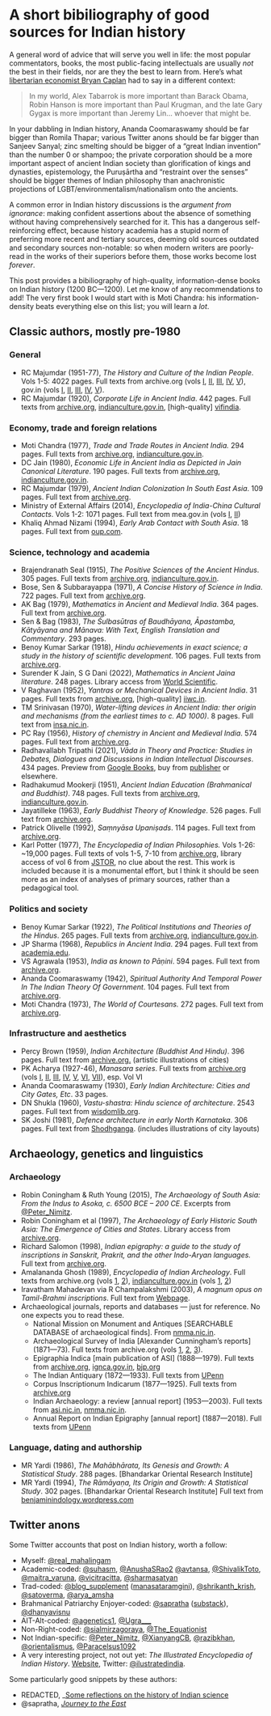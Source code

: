 # A short bibiliography of good sources for Indian history

A general word of advice that will serve you well in life: the most popular commentators, books, the most public-facing intellectuals are usually _not_ the best in their fields, nor are they the best to learn from. Here’s what [libertarian economist Bryan Caplan](https://www.econlib.org/archives/2012/03/my_beautiful_bu.html) had to say in a different context:

> In my world, Alex Tabarrok is more important than Barack Obama, Robin Hanson is more important than Paul Krugman, and the late Gary Gygax is more important than Jeremy Lin… whoever that might be.

In your dabbling in Indian history, Ananda Coomaraswamy should be far bigger than Romila Thapar; various Twitter anons should be far bigger than Sanjeev Sanyal; zinc smelting should be bigger of a “great Indian invention” than the number 0 or shampoo; the private corporation should be a more important aspect of ancient Indian society than glorification of kings and dynasties, epistemology, the Puruṣārtha and “restraint over the senses” should be bigger themes of Indian philosophy than anachronistic projections of LGBT/environmentalism/nationalism onto the ancients.

A common error in Indian history discussions is the _argument from ignorance_: making confident assertions about the absence of something without having comprehensively searched for it. This has a dangerous self-reinforcing effect, because history academia has a stupid norm of preferring more recent and tertiary sources, deeming old sources outdated and secondary sources non-notable: so when modern writers are poorly-read in the works of their superiors before them, those works become lost _forever_.

This post provides a bibiliography of high-quality, information-dense books on Indian history (1200 BC—1200). Let me know of any recommendations to add! The very first book I would start with is Moti Chandra: his information-density beats everything else on this list; you will learn a _lot_.

## Classic authors, mostly pre-1980

### General

- RC Majumdar (1951-77), _The History and Culture of the Indian People_. Vols 1-5: 4022 pages. Full texts from archive.org (vols [I](https://archive.org/details/vedicage00bhar), [II](https://archive.org/details/ageofimperialuni07bhar), [III](https://archive.org/details/classicalage03bhar), [IV](https://archive.org/details/ageofimperialkan04bhar), [V](https://archive.org/details/struggleforempir05bhar)), gov.in (vols [I](https://www.indianculture.gov.in/ebooks/history-and-culture-indian-people-vedic-age), [II](https://www.indianculture.gov.in/ebooks/history-and-culture-indian-people-age-imperial-unity), [III](https://www.indianculture.gov.in/ebooks/history-and-culture-indian-people-classical-age-vol-3-third-edition), [IV](https://www.indianculture.gov.in/ebooks/age-imperial-kanauj), [V](https://www.indianculture.gov.in/ebooks/history-and-culture-indian-people-vol-v-struggle-empire)).
- RC Majumdar (1920), _Corporate Life in Ancient India_. 442 pages. Full texts from [archive.org](https://archive.org/details/dli.csl.6128), [indianculture.gov.in](https://indianculture.gov.in/ebooks/corporate-life-ancient-india), [high-quality] [vifindia](https://www.vifindia.org/sites/default/files/145640372-Corporate-Life-in-Ancient-India-1922.pdf).

### Economy, trade and foreign relations

- Moti Chandra (1977), _Trade and Trade Routes in Ancient India._ 294 pages. Full texts from [archive.org](https://archive.org/details/dli.pahar.3507), [indianculture.g](https://indianculture.gov.in/ebooks/corporate-life-ancient-india)[ov.in](https://indianculture.gov.in/ebooks/trade-and-trade-routes-ancient-india).
- DC Jain (1980), _Economic Life in Ancient India as Depicted in Jain Canonical Literature_. 190 pages. Full texts from [archive.org](https://archive.org/details/in.ernet.dli.2015.108340/page/n23/mode/2up), [indianculture.gov.in](https://www.indianculture.gov.in/ebooks/economic-life-ancient-india-depicted-jain-canonical-literature).
- RC Majumdar (1979), _Ancient Indian Colonization In South East Asia_. 109 pages. Full text from [archive.org](https://archive.org/details/AncientIndianColonizationInSouthEastAsiaRCMajumdar/page/n13/mode/2up).
- Ministry of External Affairs (2014), _Encyclopedia of India-China Cultural Contacts_. Vols 1-2: 1071 pages. Full text from mea.gov.in (vols [I](https://mea.gov.in/images/pdf/India-ChinaEncyclopedia_Vol-1.pdf), [II](https://mea.gov.in/images/pdf/India-ChinaEncyclopedia_Vol-2.pdf))
- Khaliq Ahmad Nizami (1994), _Early Arab Contact with South Asia_. 18 pages. Full text from [oup.com](https://academic.oup.com/jis/article/5/1/52/659195).

### Science, technology and academia

- Brajendranath Seal (1915), _The Positive Sciences of the Ancient Hindus_. 305 pages. Full texts from [archive.org](https://archive.org/details/ThePositiveSciencesOfTheAncientHin), [indianculture.gov.in](https://indianculture.gov.in/rarebooks/positive-sciences-ancient-hindus).
- Bose, Sen & Subbarayappa (1971), _A Concise History of Science in India_. 722 pages. Full text from [archive.org](https://archive.org/details/in.ernet.dli.2015.502083/page/n141/mode/2up).
- AK Bag (1979), _Mathematics in Ancient and Medieval India_. 364 pages. Full text from [archive.org](https://archive.org/details/mathematicsinancientandmedievalindiabaga.k.chowkambha_935_I/mode/2up).
- Sen & Bag (1983), _The Śulbasūtras of Baudhāyana, Āpastamba, Kātyāyana and Mānava: With Text, English Translation and Commentary_. 293 pages.
- Benoy Kumar Sarkar (1918), _Hindu achievements in exact science; a study in the history of scientific development_. 106 pages. Full texts from [archive.org](https://archive.org/details/cu31924031220126).
- Surender K Jain, S G Dani (2022), _Mathematics in Ancient Jaina literature_. 248 pages. Library access from [World Scientific](https://www.worldscientific.com/worldscibooks/10.1142/12813#t=aboutBook).
- V Raghavan (1952), _Yantras or Mechanical Devices in Ancient India_. 31 pages. Full texts from [archive.org](https://archive.org/details/YantrasOrMechanicalContrivancesInAncientIndia/page/n9/mode/2up), [high-quality] [iiwc.in](https://iiwc.in/resources/IIWC/Publications/Transactions/transaction10.pdf).
- TM Srinivasan (1970), _Water-lifting devices in Ancient India: ther origin and mechanisms (from the earliest times to c. AD 1000)_. 8 pages. Full text from [insa.nic.in](https://insa.nic.in/writereaddata/UpLoadedFiles/IJHS/Vol05_2_15_TMSrinivasan.pdf).
- PC Ray (1956), _History of chemistry in Ancient and Medieval India_. 574 pages. Full text from [archive.org](https://archive.org/details/historyofchemistryinancientmedievalindiaprofullachandraray1956_486_J/page/n17/mode/2up).
- Radhavallabh Tripathi (2021), _Vāda in Theory and Practice: Studies in Debates, Dialogues and Discussions in Indian Intellectual Discourses_. 434 pages. Preview from [Google Books](https://books.google.co.uk/books?id=ay0dEAAAQBAJ&pg=PT12&source=gbs_selected_pages&cad=1#v=onepage&q&f=false), buy from [publisher](https://dkprintworld.com/product/vada-in-theory-and-practice/) or elsewhere.
- Radhakumud Mookerji (1951), _Ancient Indian Education (Brahmanical and Buddhist)_. 748 pages. Full texts from [archive.org](https://archive.org/details/dli.csl.7590/page/n13/mode/2up), [indianculture.gov.in](https://www.indianculture.gov.in/ebooks/ancient-indian-education-brahmanical-and-buddhist).
- Jayatilleke (1963), _Early Buddhist Theory of Knowledge_. 526 pages. Full text from [archive.org](https://archive.org/details/EarlyBuddhistTheoryOfKnowledge).
- Patrick Olivelle (1992), _Saṃnyāsa Upaniṣads_. 114 pages. Full text from [archive.org](https://archive.org/details/SamnyasaUpanishads/page/n9/mode/2up).
- Karl Potter (1977), _The Encyclopedia of Indian Philosophies._ Vols 1-26: ~19,000 pages. Full texts of vols 1-5, 7-10 from [archive.org](https://archive.org/details/the-encyclopedia-of-indian-philosophies/2%20Indian%20Metaphysics%20and%20Epistemology%20The%20Tradition%20of%20Nyaya-Vaisesika%20up%20to%20Gangesa), library access of vol 6 from [JSTOR](https://www.jstor.org/stable/j.ctt7zv3p9), no clue about the rest. This work is included because it is a monumental effort, but I think it should be seen more as an index of analyses of primary sources, rather than a pedagogical tool.

### Politics and society

- Benoy Kumar Sarkar (1922), _The Political Institutions and Theories of the Hindus_. 265 pages. Full texts from [archive.org](https://archive.org/details/in.ernet.dli.2015.90721), [indianculture.g](https://indianculture.gov.in/ebooks/corporate-life-ancient-india)[ov.in](https://indianculture.gov.in/rarebooks/political-institutions-and-theories-hindus).
- JP Sharma (1968), _Republics in Ancient India_. 294 pages. Full text from [academia.edu](https://www.academia.edu/26226536/J_P_Sharma_Republics_in_Ancient_India_Leiden_1968_).
- VS Agrawala (1953), _India as known to Pāṇini_. 594 pages. Full text from [archive.org](https://archive.org/details/in.gov.ignca.4695/page/n495/mode/2up).
- Ananda Coomaraswamy (1942), _Spiritual Authority And Temporal Power In The Indian Theory Of Government_. 104 pages. Full text from [archive.org](http://archive.org/details/in.ernet.dli.2015.528987).
- Moti Chandra (1973), _The World of Courtesans._ 272 pages. Full text from [archive.org](https://archive.org/details/in.ernet.dli.2015.37290/page/n25/mode/2up).

### Infrastructure and aesthetics

- Percy Brown (1959), _Indian Architecture (Buddhist And Hindu)_. 396 pages. Full text from [archive.org.](https://archive.org/details/in.ernet.dli.2015.54756/mode/2up) (artistic illustrations of cities)
- PK Acharya (1927-46), _Manasara series_. Full texts from [archive.org](https://archive.org/search?query=creator%3A%22Acharya%2C+Prasanna+Kumar%22) (vols [I](https://archive.org/details/in.ernet.dli.2015.70487/page/n9/mode/2up), [II](https://archive.org/details/in.ernet.dli.2015.70486/page/n9/mode/2up), [III](https://archive.org/details/in.gov.ignca.22948), [IV](https://archive.org/details/in.ernet.dli.2015.108320/page/n9/mode/2up), [V](https://archive.org/details/in.ernet.dli.2015.31242), [VI](https://archive.org/details/in.ernet.dli.2015.238381/page/n7/mode/2up), [VII](https://archive.org/details/dli.ernet.16793)), esp. Vol VI
- Ananda Coomaraswamy (1930), _Early Indian Architecture: Cities and City Gates, Etc_. 33 pages.
- DN Shukla (1960), _Vastu-shastra: Hindu science of architecture_. 2543 pages. Full text from [wisdomlib.org](https://www.wisdomlib.org/vastushastra).
- SK Joshi (1981), _Defence architecture in early North Karnataka_. 306 pages. Full text from [Shodhganga](https://shodhganga.inflibnet.ac.in/handle/10603/100270). (includes illustrations of city layouts)

## Archaeology, genetics and linguistics

### Archaeology

- Robin Coningham & Ruth Young (2015), _The Archaeology of South Asia: From the Indus to Asoka, c. 6500 BCE – 200 CE_. Excerpts from [@Peter_Nimitz](https://twitter.com/Peter_Nimitz/status/1440192460383088641).
- Robin Coningham et al (1997), _The Archaeology of Early Historic South Asia: The Emergence of Cities and States_. Library access from [archive.org](https://archive.org/details/archaeologyofear0000allc).
- Richard Salomon (1998), _Indian epigraphy: a guide to the study of inscriptions in Sanskrit, Prakrit, and the other Indo-Aryan languages._ Full text from [archive.org](https://archive.org/details/IndianEpigraphy).
- Amalananda Ghosh (1989), _Encyclopedia of Indian Archeology_. Full texts from archive.org (vols [1](https://archive.org/details/in.ernet.dli.2015.532755), [2](https://archive.org/details/encyclopaediaofindianarchaeologygosha.vol2mrml_702_Z)), [indianculture.gov.in](http://indianculture.gov.in) (vols [1](https://www.indianculture.gov.in/ebooks/encyclopaedia-indian-archaeology), [2](https://www.indianculture.gov.in/ebooks/encyclopaedia-indian-archaeology-0))
- Iravatham Mahadevan via R Champalakshmi (2003), _A magnum opus on Tamil-Brahmi inscriptions_. Full text from [Webpage](http://www.worldgenweb.org/lkawgw/tamil-brahmi.htm).
- Archaeological journals, reports and databases — just for reference. No one expects you to read these.
    - National Mission on Monument and Antiques [SEARCHABLE DATABASE of archaeological finds]. From [nmma.nic.in](http://nmma.nic.in/nmma/exploreAntiquity.do).
    - Archaeological Survey of India [Alexander Cunningham’s reports] (1871—73). Full texts from archive.org (vols [1](https://archive.org/details/in.ernet.dli.2015.94077/mode/2up), [2](https://archive.org/details/in.ernet.dli.2015.62695), [3](https://books.google.com/books?id=-wk3AQAAMAAJ)).
    - Epigraphia Indica [main publication of ASI] (1888—1979). Full texts from [archive.org](https://archive.org/details/epigraphia-indica/appendix-to-epigraphia-indica-and-record-of-the-archeological-survey-of-india-vol-19-23/), [ignca.gov.in](https://ignca.gov.in/epigraphia-indica/), [bjp.org](https://library.bjp.org/jspui/handle/123456789/1910)
    - The Indian Antiquary (1872—1933). Full texts from [UPenn](https://onlinebooks.library.upenn.edu/webbin/serial?id=indianantiq)
    - Corpus Inscriptionum Indicarum (1877—1925). Full texts from [archive.org](https://archive.org/search?query=Corpus+Inscriptionum+Indicarum)
    - Indian Archaeology: a review [annual report] (1953—2003). Full texts from [asi.nic.in](https://asi.nic.in/indian-archaeology/), [nmma.nic.in](http://nmma.nic.in/nmma/archReview.do).
    - Annual Report on Indian Epigraphy [annual report] (1887—2018). Full texts from [UPenn](https://onlinebooks.library.upenn.edu/webbin/serial?id=annreptindepig)

### Language, dating and authorship

- MR Yardi (1986), _The Mahābhārata, Its Genesis and Growth: A Statistical Study_. 288 pages. [Bhandarkar Oriental Research Institute]
- MR Yardi (1994), _The Rāmāyaṇa, Its Origin and Growth: A Statistical Study_. 302 pages. [Bhandarkar Oriental Research Institute] Full text from [benjaminindology.wordpress.com](https://benjaminindology.files.wordpress.com/2020/08/the-ramayana-its-origin-and-growth-a-statistical-study-m-r-ya.pdf)

## Twitter anons

Some Twitter accounts that post on Indian history, worth a follow:

- Myself: [@real_mahalingam](twitter.com/real_mahalingam)
- Academic-coded: [@suhasm](https://twitter.com/suhasm), [@AnushaSRao2](https://twitter.com/AnushaSRao2) [@avtansa](https://twitter.com/avtansa), [@ShivalikToto](https://twitter.com/ShivalikToto), [@maitra_varuna](https://twitter.com/maitra_varuna), [@vicitracitta](https://twitter.com/vicitracitta), [@sharmasatyan](https://twitter.com/sharmasatyan)
- Trad-coded: [@blog_supplement](https://twitter.com/blog_supplement) ([manasataramgini](https://manasataramgini.wordpress.com/)), [@shrikanth_krish](https://twitter.com/shrikanth_krish), [@satoverma](https://twitter.com/satoverma), [@arya_amsha](https://twitter.com/arya_amsha)
- Brahmanical Patriarchy Enjoyer-coded: [@sapratha](http://twitter.com/sapratha) ([substack](https://bharadvajatmaja.substack.com/)), [@dhanyavisnu](https://twitter.com/dhanyavisnu)
- AIT-Alt-coded: [@agenetics1](https://twitter.com/agenetics1), [@Ugra___](https://twitter.com/Ugra___)
- Non-Right-coded: [@sialmirzagoraya](https://twitter.com/sialmirzagoraya), [@The_Equationist](https://twitter.com/The_Equationist)
- Not Indian-specific: [@Peter_Nimitz](https://twitter.com/Peter_Nimitz), [@XianyangCB](https://twitter.com/XianyangCB), [@razibkhan](https://twitter.com/razibkhan), [@orientalismus](https://twitter.com/orientalismus), [@Paracelsus1092](https://twitter.com/Paracelsus1092)
- A very interesting project, not out yet: _The Illustrated Encyclopedia of Indian History_. [Website](https://www.samudbhavafoundation.org/), Twitter: [@ilustratedindia](https://twitter.com/ilustratedIndia).

Some particularly good snippets by these authors:
- REDACTED, _[Some reflections on the history of Indian science](https://www.brownpundits.com/wp-content/uploads/2023/02/A-review-of-Hindu-Science.pdf)
- @sapratha, [_Journey to the East_](https://bharadvajatmaja.substack.com/p/journey-to-the-east)
